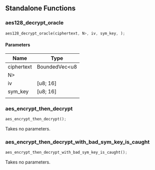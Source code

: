 ## Standalone Functions

### aes128_decrypt_oracle

```rust
aes128_decrypt_oracle(ciphertext, N>, iv, sym_key, );
```

#### Parameters
| Name | Type |
| --- | --- |
| ciphertext | BoundedVec&lt;u8 |
| N&gt; |  |
| iv | [u8; 16] |
| sym_key | [u8; 16] |
|  |  |

### aes_encrypt_then_decrypt

```rust
aes_encrypt_then_decrypt();
```

Takes no parameters.

### aes_encrypt_then_decrypt_with_bad_sym_key_is_caught

```rust
aes_encrypt_then_decrypt_with_bad_sym_key_is_caught();
```

Takes no parameters.

